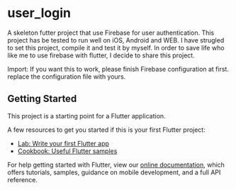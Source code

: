 # user_login

A skeleton futter project that use Firebase for user authentication.
This project has be tested to run well on iOS, Android and WEB.
I have strugled to set this project, compile it and test it by myself.
In order to save life who like me to use firebase with flutter, I decide to share this project.

Import:
If you want this to work, please finish Firebase configuration at first.
replace the configuration file with yours.

## Getting Started

This project is a starting point for a Flutter application.

A few resources to get you started if this is your first Flutter project:

- [Lab: Write your first Flutter app](https://flutter.dev/docs/get-started/codelab)
- [Cookbook: Useful Flutter samples](https://flutter.dev/docs/cookbook)

For help getting started with Flutter, view our
[online documentation](https://flutter.dev/docs), which offers tutorials,
samples, guidance on mobile development, and a full API reference.
